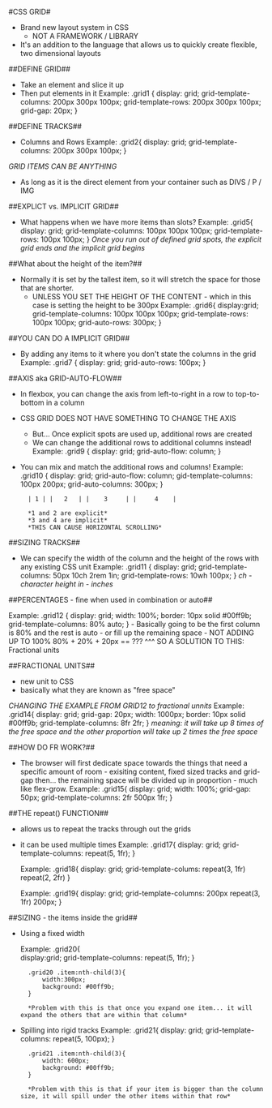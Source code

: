 #CSS GRID# 
- Brand new layout system in CSS 
	- NOT A FRAMEWORK / LIBRARY 
- It's an addition to the language that allows us to quickly create flexible, two dimensional layouts 

##DEFINE GRID## 
- Take an element and slice it up 
- Then put elements in it 
	Example: 
		.grid1 { 
			display: grid; 
			grid-template-columns: 200px 300px 100px;
			grid-template-rows: 200px 300px 100px;
			grid-gap: 20px;
		}

##DEFINE TRACKS## 
- Columns and Rows 
	Example: 
		.grid2{
			display: grid; 
			grid-template-columns: 200px 300px 100px;
		}

*GRID ITEMS CAN BE ANYTHING*
- As long as it is the direct element from your container such as DIVS / P / IMG 

##EXPLICT vs. IMPLICIT GRID##
- What happens when we have more items than slots? 
	Example: 
		.grid5{
			display: grid; 
			grid-template-columns: 100px 100px 100px; 
			grid-template-rows: 100px 100px; 
		}
	*Once you run out of defined grid spots, the explicit grid ends and the implicit grid begins*

##What about the height of the item?##
- Normally it is set by the tallest item, so it will stretch the space for those that are shorter. 
	- UNLESS YOU SET THE HEIGHT OF THE CONTENT - which in this case is setting the height to be 300px
		Example:
			.grid6{ 
				display:grid; 
				grid-template-columns: 100px 100px 100px; 
				grid-template-rows: 100px 100px; 
				grid-auto-rows: 300px; 
			}

##YOU CAN DO A IMPLICIT GRID## 
- By adding any items to it where you don't state the columns in the grid 
	Example: 
		.grid7 {
			display: grid; 
			grid-auto-rows: 100px;
		}

##AXIS aka GRID-AUTO-FLOW## 
- In flexbox, you can change the axis from left-to-right in a row to top-to-bottom in a column 
- CSS GRID DOES NOT HAVE SOMETHING TO CHANGE THE AXIS 
	- But... Once explicit spots are used up, additional rows are created 
	- We can change the additional rows to additional columns instead!
		Example: 
			.grid9 {
				display: grid; 
				grid-auto-flow: column; 
			}

- You can mix and match the additional rows and columns!
	Example: 
		.grid10 {
			display: grid; 
			grid-auto-flow: column; 
			gid-template-columns: 100px 200px; 
			grid-auto-columns: 300px; 
		}

		| 1 | |   2   | |    3     | |     4    | 

		*1 and 2 are explicit* 
		*3 and 4 are implicit* 
		*THIS CAN CAUSE HORIZONTAL SCROLLING* 

##SIZING TRACKS##
- We can specify the width of the column and the height of the rows with any existing CSS unit 
	Example: 
		.grid11 {
			display: grid;
			grid-template-columns: 50px 10ch 2rem 1in; 
			grid-template-rows: 10wh 100px; 
		}
			*ch - character height* 
			*in - inches* 

##PERCENTAGES - fine when used in combination or auto## 

Example: 
	.grid12 {
		display: grid; 
		width: 100%; 
		border: 10px solid #00ff9b; 
		grid-template-columns: 80% auto; 
	}
		- Basically going to be the first column is 80% and the rest is auto - or fill up the remaining space 
		- NOT ADDING UP TO 100% 
			80% + 20% + 20px == ??? 
^^^ SO A SOLUTION TO THIS: Fractional units 

##FRACTIONAL UNITS## 
- new unit to CSS 
- basically what they are known as "free space"

*CHANGING THE EXAMPLE FROM GRID12 to fractional unnits* 
	Example: 
		.grid14{
			display: grid; 
			grid-gap: 20px;
			width: 1000px;
			border: 10px solid #00ff9b; 
			grid-template-columns: 8fr 2fr; 
		}
		*meaning: it will take up 8 times of the free space and the other proportion will take up 2 times the free space* 

##HOW DO FR WORK?##
- The browser will first dedicate space towards the things that need a specific amount of room - exisiting content, fixed sized tracks and grid-gap then... the remaining space will be divided up in proportion - much like flex-grow.
	Example: 
		.grid15{
			display: grid; 
			width: 100%; 
			grid-gap: 50px; 
			grid-template-columns: 2fr 500px 1fr; 
		}

##THE repeat() FUNCTION## 
- allows us to repeat the tracks through out the grids 
- it can be used multiple times 
	Example: 
		.grid17{
			display: grid; 
			grid-template-columns: repeat(5, 1fr);
		}

	Example: 
		.grid18{
			display: grid;
			grid-template-colums: repeat(3, 1fr) repeat(2, 2fr)
		}

	Example:
		.grid19{
			display: grid;
			grid-template-columns: 200px repeat(3, 1fr) 200px; 
		}

##SIZING - the items inside the grid## 
- Using a fixed width 

	Example: 
		.grid20{	
			display:grid; 
			grid-template-columns: repeat(5, 1fr);
		}

		.grid20 .item:nth-child(3){
			width:300px;
			background: #00ff9b; 
		}

		*Problem with this is that once you expand one item... it will expand the others that are within that column* 

- Spilling into rigid tracks 
	Example: 
		.grid21{ 
			display: grid; 
			grid-template-columns: repeat(5, 100px); 
		}

		.grid21 .item:nth-child(3){
			width: 600px; 
			background: #00ff9b;
		}

		*Problem with this is that if your item is bigger than the column size, it will spill under the other items within that row* 